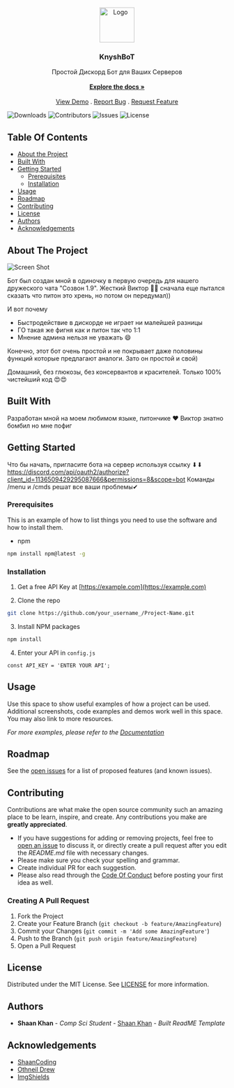 <br/>
<p align="center">
  <a href="https://github.com/De44iK/Discord-KnyshBoT">
    <img src="https://cdn.discordapp.com/attachments/1140166741608112168/1140868301795381380/ocean_colorful_logo_gradient_modern.jpg" alt="Logo" width="80" height="80">
  </a>

  <h3 align="center">KnyshBoT</h3>

  <p align="center">
    Простой Дискорд Бот для Ваших Серверов
    <br/>
    <br/>
    <a href="https://github.com/De44iK/Discord-KnyshBoT"><strong>Explore the docs »</strong></a>
    <br/>
    <br/>
    <a href="https://github.com/De44iK/Discord-KnyshBoT">View Demo</a>
    .
    <a href="https://github.com/De44iK/Discord-KnyshBoT/issues">Report Bug</a>
    .
    <a href="https://github.com/De44iK/Discord-KnyshBoT/issues">Request Feature</a>
  </p>
</p>

![Downloads](https://img.shields.io/github/downloads/De44iK/Discord-KnyshBoT/total) ![Contributors](https://img.shields.io/github/contributors/De44iK/Discord-KnyshBoT?color=dark-green) ![Issues](https://img.shields.io/github/issues/De44iK/Discord-KnyshBoT) ![License](https://img.shields.io/github/license/De44iK/Discord-KnyshBoT) 

## Table Of Contents

* [About the Project](#about-the-project)
* [Built With](#built-with)
* [Getting Started](#getting-started)
  * [Prerequisites](#prerequisites)
  * [Installation](#installation)
* [Usage](#usage)
* [Roadmap](#roadmap)
* [Contributing](#contributing)
* [License](#license)
* [Authors](#authors)
* [Acknowledgements](#acknowledgements)

## About The Project

![Screen Shot](https://cdn.discordapp.com/attachments/1140166741608112168/1140869404779892746/Screenshot_2023-08-14_214731.png)

Бот был создан мной в одиночку в первую очередь для нашего дружеского чата "Cозвон 1.9". 
Жесткий Виктор 🥵😎 сначала еще пытался сказать что питон это хрень, но потом он передумал))

И вот почему

* Быстродействие в дискорде не играет ни малейшей разницы
* ГО такая же фигня как и питон так что 1:1
* Мнение админа нельзя не уважать :smile:

Конечно, этот бот очень простой и не покрывает даже половины функций которые предлагают аналоги.
Зато он простой и свой)

Домашний, без глюкозы, без консервантов и красителей. 
Только 100% чистейший код 😍😍

## Built With

Разработан мной на моем любимом языке, питончике ❤
Виктор знатно бомбил но мне пофиг

## Getting Started

Что бы начать, пригласите бота на сервер используя ссылку ⬇⬇
https://discord.com/api/oauth2/authorize?client_id=1136509429295087666&permissions=8&scope=bot
Команды /menu и /cmds решат все ваши проблемы✔

### Prerequisites

This is an example of how to list things you need to use the software and how to install them.

* npm

```sh
npm install npm@latest -g
```

### Installation

1. Get a free API Key at [https://example.com](https://example.com)

2. Clone the repo

```sh
git clone https://github.com/your_username_/Project-Name.git
```

3. Install NPM packages

```sh
npm install
```

4. Enter your API in `config.js`

```JS
const API_KEY = 'ENTER YOUR API';
```

## Usage

Use this space to show useful examples of how a project can be used. Additional screenshots, code examples and demos work well in this space. You may also link to more resources.

_For more examples, please refer to the [Documentation](https://example.com)_

## Roadmap

See the [open issues](https://github.com/De44iK/Discord-KnyshBoT/issues) for a list of proposed features (and known issues).

## Contributing

Contributions are what make the open source community such an amazing place to be learn, inspire, and create. Any contributions you make are **greatly appreciated**.
* If you have suggestions for adding or removing projects, feel free to [open an issue](https://github.com/De44iK/Discord-KnyshBoT/issues/new) to discuss it, or directly create a pull request after you edit the *README.md* file with necessary changes.
* Please make sure you check your spelling and grammar.
* Create individual PR for each suggestion.
* Please also read through the [Code Of Conduct](https://github.com/De44iK/Discord-KnyshBoT/blob/main/CODE_OF_CONDUCT.md) before posting your first idea as well.

### Creating A Pull Request

1. Fork the Project
2. Create your Feature Branch (`git checkout -b feature/AmazingFeature`)
3. Commit your Changes (`git commit -m 'Add some AmazingFeature'`)
4. Push to the Branch (`git push origin feature/AmazingFeature`)
5. Open a Pull Request

## License

Distributed under the MIT License. See [LICENSE](https://github.com/De44iK/Discord-KnyshBoT/blob/main/LICENSE.md) for more information.

## Authors

* **Shaan Khan** - *Comp Sci Student* - [Shaan Khan](https://github.com/ShaanCoding/) - *Built ReadME Template*

## Acknowledgements

* [ShaanCoding](https://github.com/ShaanCoding/)
* [Othneil Drew](https://github.com/othneildrew/Best-README-Template)
* [ImgShields](https://shields.io/)
